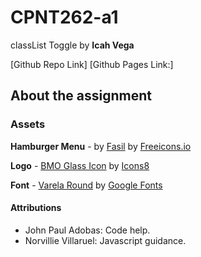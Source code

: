 # CPNT262-a1
classList Toggle by **Icah Vega**

[Github Repo Link]
[Github Pages Link:] 

## About the assignment



### Assets

**Hamburger Menu** - by [Fasil](https://freeicons.io/profile/722) by [Freeicons.io](https://freeicons.io/)

**Logo** - [BMO Glass Icon](https://icons8.com/icon/hOrSXhBz2aOQ/bmo) by [Icons8](https://icons8.com/)

**Font** - [Varela Round](https://fonts.google.com/specimen/Varela+Round?query=varela) by [Google Fonts](https://fonts.google.com/)


#### Attributions

- John Paul Adobas: Code help.
- Norvillie Villaruel: Javascript guidance.
